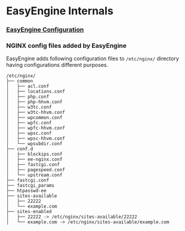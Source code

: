 # EasyEngine Internals

### [EasyEngine Configuration](./configuration.md)

### NGINX config files added by EasyEngine
EasyEngine adds following configuration files to `/etc/nginx/` directory having configurations different purposes.

    /etc/nginx/
    ├── common
    │   ├── acl.conf
    │   ├── locations.conf
    │   ├── php.conf
    │   ├── php-hhvm.conf
    │   ├── w3tc.conf
    │   ├── w3tc-hhvm.conf
    │   ├── wpcommon.conf
    │   ├── wpfc.conf
    │   ├── wpfc-hhvm.conf
    │   ├── wpsc.conf
    │   ├── wpsc-hhvm.conf
    │   └── wpsubdir.conf
    ├── conf.d
    │   ├── blockips.conf
    │   ├── ee-nginx.conf
    │   ├── fastcgi.conf
    │   ├── pagespeed.conf
    │   └── upstream.conf
    ├── fastcgi.conf
    ├── fastcgi_params
    ├── htpasswd-ee
    ├── sites-available
    │   ├── 22222
    │   └── example.com
    ├── sites-enabled
    │   ├── 22222 -> /etc/nginx/sites-available/22222
    │   └── example.com -> /etc/nginx/sites-available/example.com
